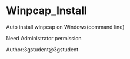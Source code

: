 # Winpcap_Install
Auto install winpcap on Windows(command line)

Need Administrator permission

Author:3gstudent@3gstudent
